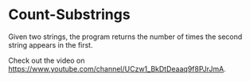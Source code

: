 # Count-Substrings

Given two strings, the program returns the number of times the second string appears in the first.

Check out the video on https://www.youtube.com/channel/UCzw1_BkDtDeaaq9f8PJrJmA.
